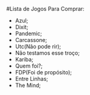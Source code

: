#Lista de Jogos Para Comprar:

 - Azul;
 - Dixit;
 - Pandemic;
 - Carcassone;
 - Utc(Não pode rir);
 - Não testamos esse troço;
 - Kariba;
 - Quem foi?;
 - FDP(Foi de propósito);
 - Entre Linhas;
 - The Mind;
 